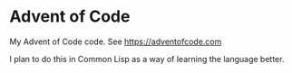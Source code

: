 # Advent of Code

My Advent of Code code.  See https://adventofcode.com

I plan to do this in Common Lisp as a way of learning the language better.
